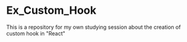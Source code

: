# Ex_Custom_Hook
This is a repository for my own studying session about the creation of custom hook in "React"
